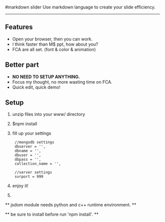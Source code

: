 #markdown slider
Use markdown language to create your slide efficiency. 
- - -

Features
---------
* Open your browser, then you can work.
* I think faster than M$ ppt, how about you?
* FCA are all set. (font & color & animation)

Better part
-----------
* **NO NEED TO SETUP ANYTHING.**
* Focus my thought, no more wasting time on FCA.
* Quick edit, quick demo!

Setup
------
1. unzip files into your www/ directory

2. $npm install

3. fill up your settings

        //mongodb settings
        dbserver = '',
        dbname = '',
        dbuser = '',
        dbpass = '',
        collection_name = '',
        
        //server settings
        svrport = 999

4. enjoy it!
5. 

** jsdom module needs python and c++ runtime environment. **

** be sure to install before run 'npm install'. **
